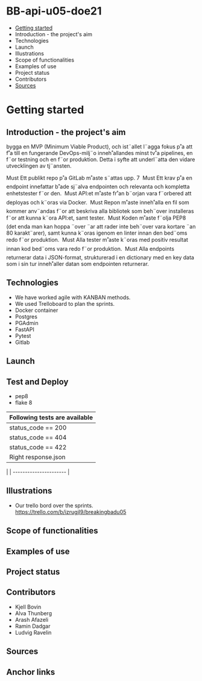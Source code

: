 # BB-api-u05-doe21

- [Getting started](#Getting-started)
- Introduction - the project's aim  
- Technologies  
- Launch  
- Illustrations  
- Scope of functionalities  
- Examples of use  
- Project status  
- Contributors  
- [Sources](https://gitlab.com/-/ide/project/arashafazeli/bb-api-u05-doe21/edit/main/-/README.md#sources)  



# Getting started

## Introduction - the project's aim
bygga en MVP (Minimum Viable Product), och ist¨allet l¨agga fokus p˚a att
f˚a till en fungerande DevOps-milj¨o inneh˚allandes minst tv˚a pipelines, en
f¨or testning och en f¨or produktion. Detta i syfte att underl¨atta den vidare
utvecklingen av tj¨ansten.

Must Ett publikt repo p˚a GitLab m˚aste s¨attas upp.
7
 Must Ett krav p˚a en endpoint innefattar b˚ade sj¨alva endpointen och
relevanta och kompletta enhetstester f¨or den.
 Must API:et m˚aste fr˚an b¨orjan vara f¨orbered att deployas och k¨oras
via Docker.
 Must Repon m˚aste inneh˚alla en fil som kommer anv¨andas f¨or att beskriva alla bibliotek som beh¨over installeras f¨or att kunna k¨ora API:et,
samt tester.
 Must Koden m˚aste f¨olja PEP8 (det enda man kan hoppa ¨over ¨ar att
rader inte beh¨over vara kortare ¨an 80 karakt¨arer), samt kunna k¨oras
igenom en linter innan den bed¨oms redo f¨or produktion.
 Must Alla tester m˚aste k¨oras med positiv resultat innan kod bed¨oms
vara redo f¨or produktion.
 Must Alla endpoints returnerar data i JSON-format, strukturerad
i en dictionary med en key data som i sin tur inneh˚aller datan som
endpointen returnerar.


## Technologies
- We have worked agile with KANBAN methods.
- We used Trelloboard to plan the sprints.
- Docker container
- Postgres
- PGAdmin
- FastAPI
- Pytest
- Gitlab

## Launch

## Test and Deploy
- pep8
- flake 8


| Following tests are available  
| -----------------------|  
| status_code == 200     |  
| status_code == 404     |  
| status_code == 422     |  
| Right response.json    |  
| 
| ---------------------- |  

## Illustrations

- Our trello bord over the sprints.  
https://trello.com/b/izrugjI9/breakingbadu05

 ## Scope of functionalities 


## Examples of use


## Project status 

## Contributors
- Kjell Bovin
- Alva Thunberg
- Arash Afazeli
- Ramin Dadgar
- Ludvig Ravelin

## Sources


## Anchor links

